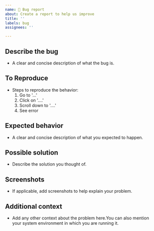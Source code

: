 ```yaml
---
name: 🐛 Bug report
about: Create a report to help us improve
title: ''
labels: bug
assignees: ''

---
```


**Describe the bug**
----
- A clear and concise description of what the bug is.


**To Reproduce**
----
- Steps to reproduce the behavior:
  1. Go to '...'
  2. Click on '....'
  3. Scroll down to '....'
  4. See error

**Expected behavior**
-----
- A clear and concise description of what you expected to happen.

**Possible solution**
----
- Describe the solution you thought of.

**Screenshots**
----
- If applicable, add screenshots to help explain your problem.

**Additional context**
----
- Add any other context about the problem here.You can also mention your system environment in which you are running it.